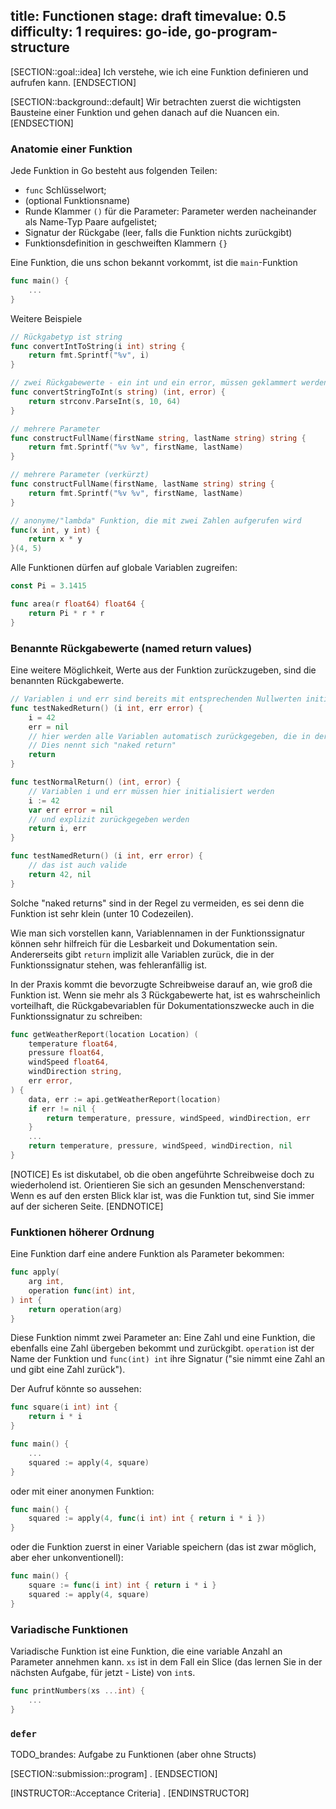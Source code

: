 title: Functionen
stage: draft
timevalue: 0.5
difficulty: 1
requires: go-ide, go-program-structure
---

[SECTION::goal::idea]
Ich verstehe, wie ich eine Funktion definieren und aufrufen kann.
[ENDSECTION]

[SECTION::background::default]
Wir betrachten zuerst die wichtigsten Bausteine einer Funktion und gehen danach auf die Nuancen ein.
[ENDSECTION]

### Anatomie einer Funktion

Jede Funktion in Go besteht aus folgenden Teilen:

* `func` Schlüsselwort;
* (optional Funktionsname)
* Runde Klammer `()` für die Parameter: Parameter werden nacheinander als Name-Typ Paare aufgelistet;
* Signatur der Rückgabe (leer, falls die Funktion nichts zurückgibt)
* Funktionsdefinition in geschweiften Klammern `{}`

Eine Funktion, die uns schon bekannt vorkommt, ist die `main`-Funktion

```go
func main() {
    ...
}
```

Weitere Beispiele
```go
// Rückgabetyp ist string
func convertIntToString(i int) string {
    return fmt.Sprintf("%v", i)
}

// zwei Rückgabewerte - ein int und ein error, müssen geklammert werden
func convertStringToInt(s string) (int, error) {
    return strconv.ParseInt(s, 10, 64)
}

// mehrere Parameter
func constructFullName(firstName string, lastName string) string {
    return fmt.Sprintf("%v %v", firstName, lastName)
}

// mehrere Parameter (verkürzt)
func constructFullName(firstName, lastName string) string {
    return fmt.Sprintf("%v %v", firstName, lastName)
}

// anonyme/"lambda" Funktion, die mit zwei Zahlen aufgerufen wird
func(x int, y int) {
    return x * y
}(4, 5)

```

Alle Funktionen dürfen auf globale Variablen zugreifen:

```go
const Pi = 3.1415

func area(r float64) float64 {
    return Pi * r * r
}
```

### Benannte Rückgabewerte (named return values)
Eine weitere Möglichkeit, Werte aus der Funktion zurückzugeben, sind die benannten Rückgabewerte.
```go
// Variablen i und err sind bereits mit entsprechenden Nullwerten initialisiert
func testNakedReturn() (i int, err error) {
    i = 42
    err = nil
    // hier werden alle Variablen automatisch zurückgegeben, die in der Funktionssignatur initialisiert wurden.
    // Dies nennt sich "naked return"
    return
}

func testNormalReturn() (int, error) {
    // Variablen i und err müssen hier initialisiert werden
    i := 42
    var err error = nil
    // und explizit zurückgegeben werden
    return i, err
}

func testNamedReturn() (i int, err error) {
    // das ist auch valide 
    return 42, nil
}
```

Solche "naked returns" sind in der Regel zu vermeiden, es sei denn die Funktion ist sehr klein (unter 10 Codezeilen).

Wie man sich vorstellen kann, Variablennamen in der Funktionssignatur können sehr hilfreich für die Lesbarkeit und Dokumentation sein.
Andererseits gibt `return` implizit alle Variablen zurück, die in der Funktionssignatur stehen, was fehleranfällig ist.

In der Praxis kommt die bevorzugte Schreibweise darauf an, wie groß die Funktion ist. Wenn sie mehr als 3 Rückgabewerte hat, ist
es wahrscheinlich vorteilhaft, die Rückgabevariablen für Dokumentationszwecke auch in die Funktionssignatur zu schreiben:

```go
func getWeatherReport(location Location) (
    temperature float64, 
    pressure float64, 
    windSpeed float64, 
    windDirection string,
    err error,
) {
    data, err := api.getWeatherReport(location)
    if err != nil {
        return temperature, pressure, windSpeed, windDirection, err        
    }
    ...
    return temperature, pressure, windSpeed, windDirection, nil
}
```

[NOTICE]
Es ist diskutabel, ob die oben angeführte Schreibweise doch zu wiederholend ist. Orientieren Sie sich an gesunden Menschenverstand: 
Wenn es auf den ersten Blick klar ist, was die Funktion tut, sind Sie immer auf der sicheren Seite.
[ENDNOTICE]

### Funktionen höherer Ordnung

Eine Funktion darf eine andere Funktion als Parameter bekommen:

```go
func apply(
    arg int, 
    operation func(int) int,
) int {
    return operation(arg)
}
```

Diese Funktion nimmt zwei Parameter an: Eine Zahl und eine Funktion, die ebenfalls eine Zahl übergeben bekommt und zurückgibt.
`operation` ist der Name der Funktion und `func(int) int` ihre Signatur ("sie nimmt eine Zahl an und gibt eine Zahl zurück").

Der Aufruf könnte so aussehen:
```go
func square(i int) int {
    return i * i
}

func main() {
    ...
    squared := apply(4, square)
}
```

oder mit einer anonymen Funktion:
```go
func main() {
    squared := apply(4, func(i int) int { return i * i })
}
```

oder die Funktion zuerst in einer Variable speichern (das ist zwar möglich, aber eher unkonventionell):
```go
func main() {
    square := func(i int) int { return i * i }
    squared := apply(4, square)
}
```

### Variadische Funktionen

Variadische Funktion ist eine Funktion, die eine variable Anzahl an Parameter annehmen kann. 
`xs` ist in dem Fall ein Slice (das lernen Sie in der nächsten Aufgabe, für jetzt - Liste) von `int`s.

```go
func printNumbers(xs ...int) {
    ...
}
```

### `defer`

TODO_brandes: Aufgabe zu Funktionen (aber ohne Structs)

[SECTION::submission::program]
.
[ENDSECTION]

[INSTRUCTOR::Acceptance Criteria]
.
[ENDINSTRUCTOR]
